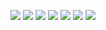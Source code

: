 ![](Readme_2_5-images/0001.jpg)
![](Readme_2_5-images/0002.jpg)
![](Readme_2_5-images/0003.jpg)
![](Readme_2_5-images/0004.jpg)
![](Readme_2_5-images/0005.jpg)
![](Readme_2_5-images/0006.jpg)
![](Readme_2_5-images/0007.jpg)
